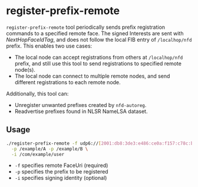 # register-prefix-remote

`register-prefix-remote` tool periodically sends prefix registration commands to a specified remote face.
The signed Interests are sent with *NextHopFaceIdTag*, and does not follow the local FIB entry of `/localhop/nfd` prefix.
This enables two use cases:

* The local node can accept registrations from others at `/localhop/nfd` prefix, and still use this tool to send registrations to specified remote node(s).
* The local node can connect to multiple remote nodes, and send different registrations to each remote node.

Additionally, this tool can:

* Unregister unwanted prefixes created by `nfd-autoreg`.
* Readvertise prefixes found in NLSR NameLSA dataset.

## Usage

```bash
./register-prefix-remote -f udp6://[2001:db8:3de3:e486:ce0a:f157:c78c:b2e5]:6363 \
  -p /example/A -p /example/B \
  -i /com/example/user
```

* `-f` specifies remote FaceUri (required)
* `-p` specifies the prefix to be registered
* `-i` specifies signing identity (optional)
